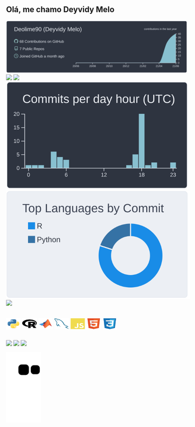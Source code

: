 ## Olá, me chamo Deyvidy Melo 

[![](https://raw.githubusercontent.com/Deolime90/Deolime90/main/profile-summary-card-output/nord_dark/0-profile-details.svg)](https://github.com/vn7n24fzkq/github-profile-summary-cards)
<img  height="198em" src="https://github-readme-stats.vercel.app/api?username=Deolime90&show_icons=true&theme=dark&include_all_commits=true&count_private=true"/>
 <img lt="Deyvidy-shelby" src="https://media.giphy.com/media/pJ1ZE8aGTg3jG/giphy.gif">
 [![](https://raw.githubusercontent.com/Deolime90/Deolime90/main/profile-summary-card-output/nord_dark/4-productive-time.svg)](https://github.com/vn7n24fzkq/github-profile-summary-cards)
 [![](https://raw.githubusercontent.com/Deolime90/Deolime90/main/profile-summary-card-output/nord_bright/2-most-commit-language.svg)](https://github.com/vn7n24fzkq/github-profile-summary-cards)
  <img  height="160em" src="https://github-readme-stats.vercel.app/api/top-langs/?username=Deolime90&layout=compact&langs_count=16&theme=dark"/></br>
  
  <div style="display: inline_block"><br>
  <img align="center" alt="deolime-Python" height="30" width="40" src="https://raw.githubusercontent.com/devicons/devicon/master/icons/python/python-original.svg">
  <img align="center" alt="deolime-r" height="30" width="40" src="https://github.com/devicons/devicon/blob/master/icons/r/r-plain.svg">
  <img align="center" alt="deolime-matlab" height="30" width="40" src="https://github.com/devicons/devicon/blob/master/icons/matlab/matlab-original.svg">
  <img align="center" alt="deolime-sql" height="30" width="40" src="https://github.com/devicons/devicon/blob/master/icons/mysql/mysql-original.svg">
  <img align="center" alt="deolime-Js" height="30" width="40" src="https://raw.githubusercontent.com/devicons/devicon/master/icons/javascript/javascript-plain.svg">
  <img align="center" alt="deolime-HTML" height="30" width="40" src="https://raw.githubusercontent.com/devicons/devicon/master/icons/html5/html5-original.svg">
  <img align="center" alt="deolime-CSS" height="30" width="40" src="https://raw.githubusercontent.com/devicons/devicon/master/icons/css3/css3-original.svg">
  </div>
  
##
 
<div> 
  <a href="https://instagram.com/Deolime90" target="_blank"><img src="https://img.shields.io/badge/-Instagram-%23E4405F?style=for-the-badge&logo=instagram&logoColor=white" target="_blank"></a>
  <a href = "mailto: deyvidyoliveiramelo@gmail.com"><img src="https://img.shields.io/badge/-Gmail-%23333?style=for-the-badge&logo=gmail&logoColor=white" target="_blank"></a>
  <a href="https://www.linkedin.com/in/deyvidy" target="_blank"><img src="https://img.shields.io/badge/-LinkedIn-%230077B5?style=for-the-badge&logo=linkedin&logoColor=white" target="_blank"></a> 
 
  ![Snake animation](https://github.com/Deolime90/Deolime90/blob/output/github-contribution-grid-snake.svg)
 
</div>
